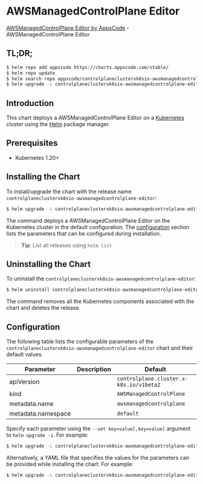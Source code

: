 # AWSManagedControlPlane Editor

[AWSManagedControlPlane Editor by AppsCode](https://appscode.com) - AWSManagedControlPlane Editor

## TL;DR;

```bash
$ helm repo add appscode https://charts.appscode.com/stable/
$ helm repo update
$ helm search repo appscode/controlplaneclusterxk8sio-awsmanagedcontrolplane-editor --version=v0.14.0
$ helm upgrade -i controlplaneclusterxk8sio-awsmanagedcontrolplane-editor appscode/controlplaneclusterxk8sio-awsmanagedcontrolplane-editor -n default --create-namespace --version=v0.14.0
```

## Introduction

This chart deploys a AWSManagedControlPlane Editor on a [Kubernetes](http://kubernetes.io) cluster using the [Helm](https://helm.sh) package manager.

## Prerequisites

- Kubernetes 1.20+

## Installing the Chart

To install/upgrade the chart with the release name `controlplaneclusterxk8sio-awsmanagedcontrolplane-editor`:

```bash
$ helm upgrade -i controlplaneclusterxk8sio-awsmanagedcontrolplane-editor appscode/controlplaneclusterxk8sio-awsmanagedcontrolplane-editor -n default --create-namespace --version=v0.14.0
```

The command deploys a AWSManagedControlPlane Editor on the Kubernetes cluster in the default configuration. The [configuration](#configuration) section lists the parameters that can be configured during installation.

> **Tip**: List all releases using `helm list`

## Uninstalling the Chart

To uninstall the `controlplaneclusterxk8sio-awsmanagedcontrolplane-editor`:

```bash
$ helm uninstall controlplaneclusterxk8sio-awsmanagedcontrolplane-editor -n default
```

The command removes all the Kubernetes components associated with the chart and deletes the release.

## Configuration

The following table lists the configurable parameters of the `controlplaneclusterxk8sio-awsmanagedcontrolplane-editor` chart and their default values.

|     Parameter      | Description |                      Default                       |
|--------------------|-------------|----------------------------------------------------|
| apiVersion         |             | <code>controlplane.cluster.x-k8s.io/v1beta2</code> |
| kind               |             | <code>AWSManagedControlPlane</code>                |
| metadata.name      |             | <code>awsmanagedcontrolplane</code>                |
| metadata.namespace |             | <code>default</code>                               |


Specify each parameter using the `--set key=value[,key=value]` argument to `helm upgrade -i`. For example:

```bash
$ helm upgrade -i controlplaneclusterxk8sio-awsmanagedcontrolplane-editor appscode/controlplaneclusterxk8sio-awsmanagedcontrolplane-editor -n default --create-namespace --version=v0.14.0 --set apiVersion=controlplane.cluster.x-k8s.io/v1beta2
```

Alternatively, a YAML file that specifies the values for the parameters can be provided while
installing the chart. For example:

```bash
$ helm upgrade -i controlplaneclusterxk8sio-awsmanagedcontrolplane-editor appscode/controlplaneclusterxk8sio-awsmanagedcontrolplane-editor -n default --create-namespace --version=v0.14.0 --values values.yaml
```
